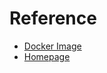 # Reference

- [Docker Image](https://hub.docker.com/_/redis/)
- [Homepage](http://redis.io/commands)